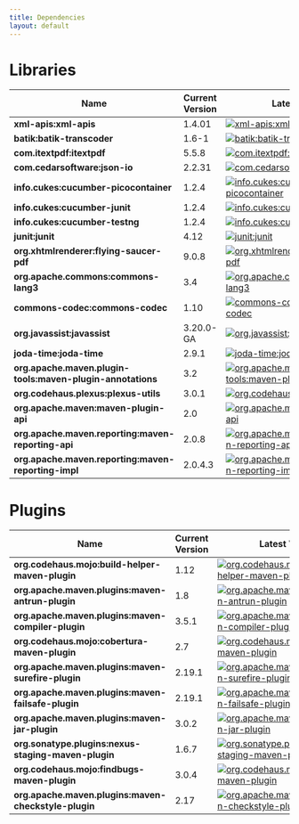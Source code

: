 ```yaml
---
title: Dependencies
layout: default
---
```


# Libraries

| Name | Current Version | Latest Version |
| ---- | --------------- | -------------- |
| **xml-apis:xml-apis** | 1.4.01 | [![xml-apis:xml-apis](https://maven-badges.herokuapp.com/maven-central/xml-apis/xml-apis/badge.svg?style=flat)](http://mvnrepository.com/artifact/xml-apis/xml-apis) |
| **batik:batik-transcoder** | 1.6-1 | [![batik:batik-transcoder](https://maven-badges.herokuapp.com/maven-central/batik/batik-transcoder/badge.svg?style=flat)](http://mvnrepository.com/artifact/batik/batik-transcoder) |
| **com.itextpdf:itextpdf** | 5.5.8 | [![com.itextpdf:itextpdf](https://maven-badges.herokuapp.com/maven-central/com.itextpdf/itextpdf/badge.svg?style=flat)](http://mvnrepository.com/artifact/com.itextpdf/itextpdf) |
| **com.cedarsoftware:json-io** | 2.2.31 | [![com.cedarsoftware:json-io](https://maven-badges.herokuapp.com/maven-central/com.cedarsoftware/json-io/badge.svg?style=flat)](http://mvnrepository.com/artifact/com.cedarsoftware/json-io) |
| **info.cukes:cucumber-picocontainer** | 1.2.4 | [![info.cukes:cucumber-picocontainer](https://maven-badges.herokuapp.com/maven-central/info.cukes/cucumber-picocontainer/badge.svg?style=flat)](http://mvnrepository.com/artifact/info.cukes/cucumber-picocontainer) |
| **info.cukes:cucumber-junit** | 1.2.4 | [![info.cukes:cucumber-junit](https://maven-badges.herokuapp.com/maven-central/info.cukes/cucumber-junit/badge.svg?style=flat)](http://mvnrepository.com/artifact/info.cukes/cucumber-junit) |
| **info.cukes:cucumber-testng** | 1.2.4 | [![info.cukes:cucumber-testng](https://maven-badges.herokuapp.com/maven-central/info.cukes/cucumber-testng/badge.svg?style=flat)](http://mvnrepository.com/artifact/info.cukes/cucumber-testng) |
| **junit:junit** | 4.12 | [![junit:junit](https://maven-badges.herokuapp.com/maven-central/junit/junit/badge.svg?style=flat)](http://mvnrepository.com/artifact/junit/junit) |
| **org.xhtmlrenderer:flying-saucer-pdf** | 9.0.8 | [![org.xhtmlrenderer:flying-saucer-pdf](https://maven-badges.herokuapp.com/maven-central/org.xhtmlrenderer/flying-saucer-pdf/badge.svg?style=flat)](http://mvnrepository.com/artifact/org.xhtmlrenderer/flying-saucer-pdf) |
| **org.apache.commons:commons-lang3** | 3.4 | [![org.apache.commons:commons-lang3](https://maven-badges.herokuapp.com/maven-central/org.apache.commons/commons-lang3/badge.svg?style=flat)](http://mvnrepository.com/artifact/org.apache.commons/commons-lang3) |
| **commons-codec:commons-codec** | 1.10 | [![commons-codec:commons-codec](https://maven-badges.herokuapp.com/maven-central/commons-codec/commons-codec/badge.svg?style=flat)](http://mvnrepository.com/artifact/commons-codec/commons-codec) |
| **org.javassist:javassist** | 3.20.0-GA | [![org.javassist:javassist](https://maven-badges.herokuapp.com/maven-central/org.javassist/javassist/badge.svg?style=flat)](http://mvnrepository.com/artifact/org.javassist/javassist) |
| **joda-time:joda-time** | 2.9.1 | [![joda-time:joda-time](https://maven-badges.herokuapp.com/maven-central/joda-time/joda-time/badge.svg?style=flat)](http://mvnrepository.com/artifact/joda-time/joda-time) |
| **org.apache.maven.plugin-tools:maven-plugin-annotations** | 3.2 | [![org.apache.maven.plugin-tools:maven-plugin-annotations](https://maven-badges.herokuapp.com/maven-central/org.apache.maven.plugin-tools/maven-plugin-annotations/badge.svg?style=flat)](http://mvnrepository.com/artifact/org.apache.maven.plugin-tools/maven-plugin-annotations) |
| **org.codehaus.plexus:plexus-utils** | 3.0.1 | [![org.codehaus.plexus:plexus-utils](https://maven-badges.herokuapp.com/maven-central/org.codehaus.plexus/plexus-utils/badge.svg?style=flat)](http://mvnrepository.com/artifact/org.codehaus.plexus/plexus-utils) |
| **org.apache.maven:maven-plugin-api** | 2.0 | [![org.apache.maven:maven-plugin-api](https://maven-badges.herokuapp.com/maven-central/org.apache.maven/maven-plugin-api/badge.svg?style=flat)](http://mvnrepository.com/artifact/org.apache.maven/maven-plugin-api) |
| **org.apache.maven.reporting:maven-reporting-api** | 2.0.8 | [![org.apache.maven.reporting:maven-reporting-api](https://maven-badges.herokuapp.com/maven-central/org.apache.maven.reporting/maven-reporting-api/badge.svg?style=flat)](http://mvnrepository.com/artifact/org.apache.maven.reporting/maven-reporting-api) |
| **org.apache.maven.reporting:maven-reporting-impl** | 2.0.4.3 | [![org.apache.maven.reporting:maven-reporting-impl](https://maven-badges.herokuapp.com/maven-central/org.apache.maven.reporting/maven-reporting-impl/badge.svg?style=flat)](http://mvnrepository.com/artifact/org.apache.maven.reporting/maven-reporting-impl) |


# Plugins

| Name | Current Version | Latest Version |
| ---- | --------------- | -------------- |
| **org.codehaus.mojo:build-helper-maven-plugin** | 1.12 | [![org.codehaus.mojo:build-helper-maven-plugin](https://maven-badges.herokuapp.com/maven-central/org.codehaus.mojo/build-helper-maven-plugin/badge.svg?style=flat)](http://mvnrepository.com/artifact/org.codehaus.mojo/build-helper-maven-plugin) |
| **org.apache.maven.plugins:maven-antrun-plugin** | 1.8 | [![org.apache.maven.plugins:maven-antrun-plugin](https://maven-badges.herokuapp.com/maven-central/org.apache.maven.plugins/maven-antrun-plugin/badge.svg?style=flat)](http://mvnrepository.com/artifact/org.apache.maven.plugins/maven-antrun-plugin) |
| **org.apache.maven.plugins:maven-compiler-plugin** | 3.5.1 | [![org.apache.maven.plugins:maven-compiler-plugin](https://maven-badges.herokuapp.com/maven-central/org.apache.maven.plugins/maven-compiler-plugin/badge.svg?style=flat)](http://mvnrepository.com/artifact/org.apache.maven.plugins/maven-compiler-plugin) |
| **org.codehaus.mojo:cobertura-maven-plugin** | 2.7 | [![org.codehaus.mojo:cobertura-maven-plugin](https://maven-badges.herokuapp.com/maven-central/org.codehaus.mojo/cobertura-maven-plugin/badge.svg?style=flat)](http://mvnrepository.com/artifact/org.codehaus.mojo/cobertura-maven-plugin) |
| **org.apache.maven.plugins:maven-surefire-plugin** | 2.19.1 | [![org.apache.maven.plugins:maven-surefire-plugin](https://maven-badges.herokuapp.com/maven-central/org.apache.maven.plugins/maven-surefire-plugin/badge.svg?style=flat)](http://mvnrepository.com/artifact/org.apache.maven.plugins/maven-surefire-plugin) |
| **org.apache.maven.plugins:maven-failsafe-plugin** | 2.19.1 | [![org.apache.maven.plugins:maven-failsafe-plugin](https://maven-badges.herokuapp.com/maven-central/org.apache.maven.plugins/maven-failsafe-plugin/badge.svg?style=flat)](http://mvnrepository.com/artifact/org.apache.maven.plugins/maven-failsafe-plugin) |
| **org.apache.maven.plugins:maven-jar-plugin** | 3.0.2 | [![org.apache.maven.plugins:maven-jar-plugin](https://maven-badges.herokuapp.com/maven-central/org.apache.maven.plugins/maven-jar-plugin/badge.svg?style=flat)](http://mvnrepository.com/artifact/org.apache.maven.plugins/maven-jar-plugin) |
| **org.sonatype.plugins:nexus-staging-maven-plugin** | 1.6.7 | [![org.sonatype.plugins:nexus-staging-maven-plugin](https://maven-badges.herokuapp.com/maven-central/org.sonatype.plugins/nexus-staging-maven-plugin/badge.svg?style=flat)](http://mvnrepository.com/artifact/org.sonatype.plugins/nexus-staging-maven-plugin) |
| **org.codehaus.mojo:findbugs-maven-plugin** | 3.0.4 | [![org.codehaus.mojo:findbugs-maven-plugin](https://maven-badges.herokuapp.com/maven-central/org.codehaus.mojo/findbugs-maven-plugin/badge.svg?style=flat)](http://mvnrepository.com/artifact/org.codehaus.mojo/findbugs-maven-plugin) |
| **org.apache.maven.plugins:maven-checkstyle-plugin** | 2.17 | [![org.apache.maven.plugins:maven-checkstyle-plugin](https://maven-badges.herokuapp.com/maven-central/org.apache.maven.plugins/maven-checkstyle-plugin/badge.svg?style=flat)](http://mvnrepository.com/artifact/org.apache.maven.plugins/maven-checkstyle-plugin) |
